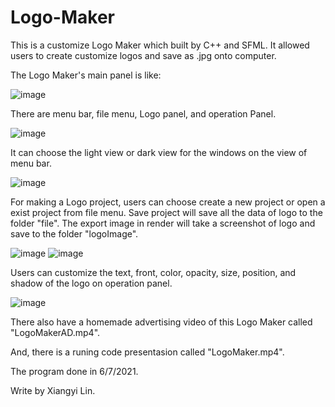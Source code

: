 # Logo-Maker

This is a customize Logo Maker which built by C++ and SFML. It allowed users to create customize logos and save as .jpg onto computer.

The Logo Maker's main panel is like:

![image](https://user-images.githubusercontent.com/75402059/191609388-fd0e1e2f-376c-4656-beff-bc6375153be4.png)

There are menu bar, file menu, Logo panel, and operation Panel.

![image](https://user-images.githubusercontent.com/75402059/191609793-7c663a1a-7b86-406c-8625-9bf6b8f0aed4.png)

It can choose the light view or dark view for the windows on the view of menu bar.

![image](https://user-images.githubusercontent.com/75402059/191610362-a5b512ac-2aee-4f06-9b05-7799a1b8df80.png)

For making a Logo project, users can choose create a new project or open a exist project from file menu. Save project will save all the data of logo to the folder "file". The export image in render will take a screenshot of logo and save to the folder "logoImage".

![image](https://user-images.githubusercontent.com/75402059/191610674-57541b78-1d2e-4380-9f19-cead6cd1e8d1.png)
![image](https://user-images.githubusercontent.com/75402059/191612015-28e3ae20-1926-42db-b190-9613fdf07657.png)

Users can customize the text, front, color, opacity, size, position, and shadow of the logo on operation panel.

![image](https://user-images.githubusercontent.com/75402059/191611640-afbba847-0238-4494-bbf3-69fc5972aa85.png)

There also have a homemade advertising video of this Logo Maker called "LogoMakerAD.mp4".

And, there is a runing code presentasion called "LogoMaker.mp4".


The program done in 6/7/2021.

Write by Xiangyi Lin.
